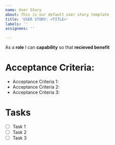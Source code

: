 ```yaml
---
name: User Story
about: This is our default user story template
title: 'USER STORY: <TITLE>'
labels: ''
assignees: ''

---
```


As a **role** I can **capability** so that **recieved benefit**

# Acceptance Criteria:

- Acceptance Criteria 1:
- Acceptance Criteria 2:
- Acceptance Criteria 3:

# Tasks

- [ ] Task 1
- [ ] Task 2
- [ ] Task 3
